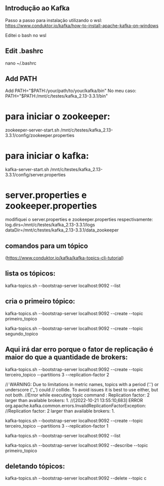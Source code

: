 ## Introdução ao Kafka

Passo a passo para instalação utilizando o wsl:
https://www.conduktor.io/kafka/how-to-install-apache-kafka-on-windows

Editei o bash no wsl

## Edit .bashrc
nano ~/.bashrc

## Add PATH
Add PATH="$PATH:/your/path/to/your/kafka/bin"
No meu caso: PATH="$PATH:/mnt/c/testes/kafka_2.13-3.3.1/bin"

# para iniciar o zookeeper:
zookeeper-server-start.sh /mnt/c/testes/kafka_2.13-3.3.1/config/zookeeper.properties

# para iniciar o kafka:
kafka-server-start.sh /mnt/c/testes/kafka_2.13-3.3.1/config/server.properties

# server.properties e zookeeper.properties
 modifiquei o server.properties e zookeeper.properties respectivamente:
log.dirs=/mnt/c/testes/kafka_2.13-3.3.1/logs
dataDir=/mnt/c/testes/kafka_2.13-3.3.1/data_zookeeper


## comandos para um tópico
(https://www.conduktor.io/kafka/kafka-topics-cli-tutorial)

## lista os tópicos:

kafka-topics.sh --bootstrap-server localhost:9092 --list

## cria o primeiro tópico:

kafka-topics.sh --bootstrap-server localhost:9092 --create --topic primeiro_topico

kafka-topics.sh --bootstrap-server localhost:9092 --create --topic segundo_topico


## Aqui irá dar erro porque o fator de replicação é maior do que a quantidade de brokers:

kafka-topics.sh --bootstrap-server localhost:9092 --create --topic terceiro_topico --partitions 3 --replication-factor 2



// WARNING: Due to limitations in metric names, topics with a period ('.') or underscore ('_') could 
// collide. To avoid issues it is best to use either, but not both.
//Error while executing topic command : Replication factor: 2 larger than available brokers: 1.
//[2022-10-21 13:55:10,683] ERROR org.apache.kafka.common.errors.InvalidReplicationFactorException: 
//Replication factor: 2 larger than available brokers: 1.


kafka-topics.sh --bootstrap-server localhost:9092 --create --topic terceiro_topico --partitions 3 --replication-factor 1


kafka-topics.sh --bootstrap-server localhost:9092 --list

kafka-topics.sh --bootstrap-server localhost:9092 --describe --topic primeiro_topico

## deletando tópicos:

kafka-topics.sh --bootstrap-server localhost:9092 --delete --topic c

